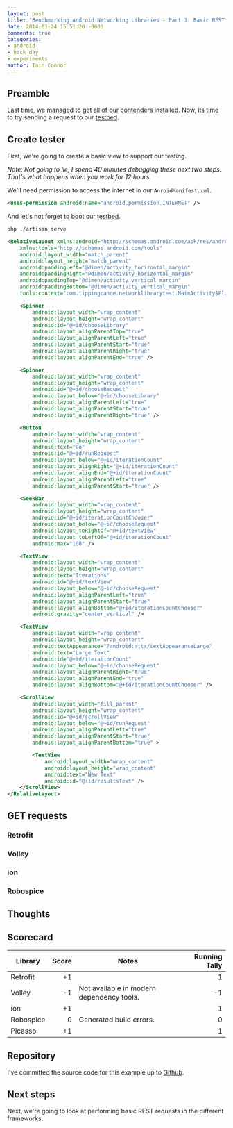 ```yaml
---
layout: post
title: "Benchmarking Android Networking Libraries - Part 3: Basic REST Requests"
date: 2014-01-24 15:51:20 -0600
comments: true
categories:
- android
- hack day
- experiments
author: Iain Connor
---
```


## Preamble

Last time, we managed to get all of our [contenders installed](http://upthecreek.tippingcanoe.com/blog/2014/01/24/benchmarking-android-networking-libraries-part-2-installing-libraries/). Now, its time to try sending a request to our [testbed](http://upthecreek.tippingcanoe.com/blog/2014/01/24/benchmarking-android-networking-libraries/).

## Create tester

First, we're going to create a basic view to support our testing.

*Note: Not going to lie, I spend 40 minutes debugging these next two steps. That's what happens when you work for 12 hours.*

We'll need permission to access the internet in our `AnroidManifest.xml`.

``` xml
<uses-permission android:name="android.permission.INTERNET" />
```

And let's not forget to boot our [testbed](http://upthecreek.tippingcanoe.com/blog/2014/01/24/benchmarking-android-networking-libraries/).

``` bash
php ./artisan serve
```

``` xml
<RelativeLayout xmlns:android="http://schemas.android.com/apk/res/android"
    xmlns:tools="http://schemas.android.com/tools"
    android:layout_width="match_parent"
    android:layout_height="match_parent"
    android:paddingLeft="@dimen/activity_horizontal_margin"
    android:paddingRight="@dimen/activity_horizontal_margin"
    android:paddingTop="@dimen/activity_vertical_margin"
    android:paddingBottom="@dimen/activity_vertical_margin"
    tools:context="com.tippingcanoe.networklibrarytest.MainActivity$PlaceholderFragment">

	<Spinner
		android:layout_width="wrap_content"
		android:layout_height="wrap_content"
		android:id="@+id/chooseLibrary"
		android:layout_alignParentTop="true"
		android:layout_alignParentLeft="true"
		android:layout_alignParentStart="true"
		android:layout_alignParentRight="true"
		android:layout_alignParentEnd="true" />

	<Spinner
		android:layout_width="wrap_content"
		android:layout_height="wrap_content"
		android:id="@+id/chooseRequest"
		android:layout_below="@+id/chooseLibrary"
		android:layout_alignParentLeft="true"
		android:layout_alignParentStart="true"
		android:layout_alignParentRight="true" />

	<Button
		android:layout_width="wrap_content"
		android:layout_height="wrap_content"
		android:text="Go"
		android:id="@+id/runRequest"
		android:layout_below="@+id/iterationCount"
		android:layout_alignRight="@+id/iterationCount"
		android:layout_alignEnd="@+id/iterationCount"
		android:layout_alignParentLeft="true"
		android:layout_alignParentStart="true" />

	<SeekBar
		android:layout_width="wrap_content"
		android:layout_height="wrap_content"
		android:id="@+id/iterationCountChooser"
		android:layout_below="@+id/chooseRequest"
		android:layout_toRightOf="@+id/textView"
		android:layout_toLeftOf="@+id/iterationCount"
		android:max="100" />

	<TextView
		android:layout_width="wrap_content"
		android:layout_height="wrap_content"
		android:text="Iterations"
		android:id="@+id/textView"
		android:layout_below="@+id/chooseRequest"
		android:layout_alignParentLeft="true"
		android:layout_alignParentStart="true"
		android:layout_alignBottom="@+id/iterationCountChooser"
		android:gravity="center_vertical" />

	<TextView
		android:layout_width="wrap_content"
		android:layout_height="wrap_content"
		android:textAppearance="?android:attr/textAppearanceLarge"
		android:text="Large Text"
		android:id="@+id/iterationCount"
		android:layout_below="@+id/chooseRequest"
		android:layout_alignParentRight="true"
		android:layout_alignParentEnd="true"
		android:layout_alignBottom="@+id/iterationCountChooser" />

	<ScrollView
		android:layout_width="fill_parent"
		android:layout_height="wrap_content"
		android:id="@+id/scrollView"
		android:layout_below="@+id/runRequest"
		android:layout_alignParentLeft="true"
		android:layout_alignParentStart="true"
		android:layout_alignParentBottom="true" >

		<TextView
			android:layout_width="wrap_content"
			android:layout_height="wrap_content"
			android:text="New Text"
			android:id="@+id/resultsText" />
	</ScrollView>
</RelativeLayout>
```



## GET requests

### Retrofit

### Volley

### ion

### Robospice

## Thoughts

## Scorecard

Library   | Score | Notes                                     | Running Tally
----------|------:|-------------------------------------------|-------------:
Retrofit  |    +1 |                                           |             1
Volley    |    -1 | Not available in modern dependency tools. |            -1
ion       |    +1 |                                           |             1
Robospice |     0 | Generated build errors.                   |             0
Picasso   |    +1 |                                           |             1

## Repository

I've committed the source code for this example up to [Github](https://github.com/TippingCanoe/network-library-test/releases/tag/step-2).

## Next steps

Next, we're going to look at performing basic REST requests in the different frameworks.